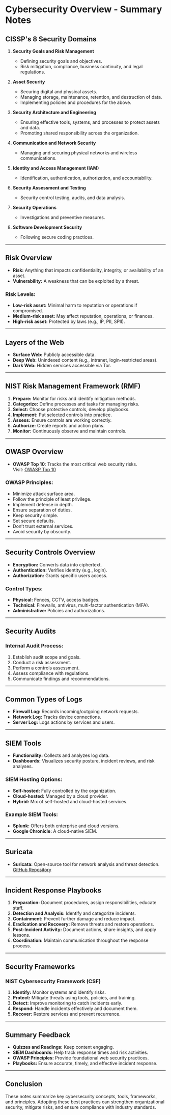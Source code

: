 # Cybersecurity Overview - Summary Notes

## CISSP's 8 Security Domains

1. **Security Goals and Risk Management**
   - Defining security goals and objectives.
   - Risk mitigation, compliance, business continuity, and legal regulations.

2. **Asset Security**
   - Securing digital and physical assets.
   - Managing storage, maintenance, retention, and destruction of data.
   - Implementing policies and procedures for the above.

3. **Security Architecture and Engineering**
   - Ensuring effective tools, systems, and processes to protect assets and data.
   - Promoting shared responsibility across the organization.

4. **Communication and Network Security**
   - Managing and securing physical networks and wireless communications.

5. **Identity and Access Management (IAM)**
   - Identification, authentication, authorization, and accountability.

6. **Security Assessment and Testing**
   - Security control testing, audits, and data analysis.

7. **Security Operations**
   - Investigations and preventive measures.

8. **Software Development Security**
   - Following secure coding practices.

---

## Risk Overview

- **Risk:** Anything that impacts confidentiality, integrity, or availability of an asset.
- **Vulnerability:** A weakness that can be exploited by a threat.
  
### Risk Levels:
- **Low-risk asset:** Minimal harm to reputation or operations if compromised.
- **Medium-risk asset:** May affect reputation, operations, or finances.
- **High-risk asset:** Protected by laws (e.g., IP, PII, SPII).

---

## Layers of the Web

- **Surface Web:** Publicly accessible data.
- **Deep Web:** Unindexed content (e.g., intranet, login-restricted areas).
- **Dark Web:** Hidden services accessible via Tor.

---

## NIST Risk Management Framework (RMF)

1. **Prepare:** Monitor for risks and identify mitigation methods.
2. **Categorize:** Define processes and tasks for managing risks.
3. **Select:** Choose protective controls, develop playbooks.
4. **Implement:** Put selected controls into practice.
5. **Assess:** Ensure controls are working correctly.
6. **Authorize:** Create reports and action plans.
7. **Monitor:** Continuously observe and maintain controls.

---

## OWASP Overview

- **OWASP Top 10**: Tracks the most critical web security risks.  
  Visit: [OWASP Top 10](https://owasp.org/www-project-top-ten/)

### OWASP Principles:
- Minimize attack surface area.
- Follow the principle of least privilege.
- Implement defense in depth.
- Ensure separation of duties.
- Keep security simple.
- Set secure defaults.
- Don’t trust external services.
- Avoid security by obscurity.

---

## Security Controls Overview

- **Encryption:** Converts data into ciphertext.
- **Authentication:** Verifies identity (e.g., login).
- **Authorization:** Grants specific users access.

### Control Types:
- **Physical:** Fences, CCTV, access badges.
- **Technical:** Firewalls, antivirus, multi-factor authentication (MFA).
- **Administrative:** Policies and authorizations.

---

## Security Audits

### Internal Audit Process:
1. Establish audit scope and goals.
2. Conduct a risk assessment.
3. Perform a controls assessment.
4. Assess compliance with regulations.
5. Communicate findings and recommendations.

---

## Common Types of Logs

- **Firewall Log:** Records incoming/outgoing network requests.
- **Network Log:** Tracks device connections.
- **Server Log:** Logs actions by services and users.

---

## SIEM Tools

- **Functionality:** Collects and analyzes log data.
- **Dashboards:** Visualizes security posture, incident reviews, and risk analyses.
  
### SIEM Hosting Options:
- **Self-hosted:** Fully controlled by the organization.
- **Cloud-hosted:** Managed by a cloud provider.
- **Hybrid:** Mix of self-hosted and cloud-hosted services.

### Example SIEM Tools:
- **Splunk:** Offers both enterprise and cloud versions.
- **Google Chronicle:** A cloud-native SIEM.

---

## Suricata

- **Suricata:** Open-source tool for network analysis and threat detection.  
  [GitHub Repository](https://github.com/OISF/suricata)

---

## Incident Response Playbooks

1. **Preparation:** Document procedures, assign responsibilities, educate staff.
2. **Detection and Analysis:** Identify and categorize incidents.
3. **Containment:** Prevent further damage and reduce impact.
4. **Eradication and Recovery:** Remove threats and restore operations.
5. **Post-Incident Activity:** Document actions, share insights, and apply lessons.
6. **Coordination:** Maintain communication throughout the response process.

---

## Security Frameworks

### NIST Cybersecurity Framework (CSF)

1. **Identify:** Monitor systems and identify risks.
2. **Protect:** Mitigate threats using tools, policies, and training.
3. **Detect:** Improve monitoring to catch incidents early.
4. **Respond:** Handle incidents effectively and document them.
5. **Recover:** Restore services and prevent recurrence.

---

## Summary Feedback

- **Quizzes and Readings:** Keep content engaging.
- **SIEM Dashboards:** Help track response times and risk activities.
- **OWASP Principles:** Provide foundational web security practices.
- **Playbooks:** Ensure accurate, timely, and effective incident response.

---

## Conclusion

These notes summarize key cybersecurity concepts, tools, frameworks, and principles. Adopting these best practices can strengthen organizational security, mitigate risks, and ensure compliance with industry standards.


